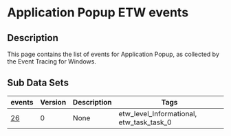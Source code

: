 # Application Popup ETW events

## Description
This page contains the list of events for Application Popup, as collected by the Event Tracing for Windows.

## Sub Data Sets
|events|Version|Description|Tags|
|---|---|---|---|
|[26](events/event-26.md)|0|None|etw_level_Informational, etw_task_task_0|
